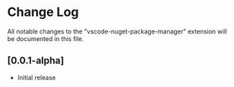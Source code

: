# Change Log
All notable changes to the "vscode-nuget-package-manager" extension will be documented in this file.

## [0.0.1-alpha]
- Initial release

